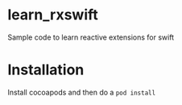 # learn_rxswift
Sample code to learn reactive extensions for swift

# Installation

Install cocoapods and then do a `pod install`
